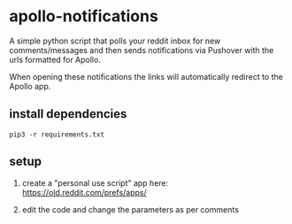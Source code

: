 # apollo-notifications

A simple python script that polls your reddit inbox for new comments/messages
and then sends notifications via Pushover with the urls formatted for Apollo.

When opening these notifications the links will automatically redirect to the
Apollo app.

## install dependencies

````
pip3 -r requirements.txt
````

## setup

1. create a "personal use script" app here: https://old.reddit.com/prefs/apps/

2. edit the code and change the parameters as per comments
